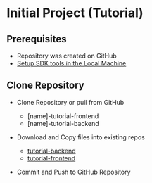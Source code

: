 # Initial Project (Tutorial)


## Prerequisites

- Repository was created on GitHub
- [Setup SDK tools in the Local Machine](../apps/install-sdk-stack.md)

## Clone Repository

- Clone Repository or pull from GitHub 
  - [name]-tutorial-frontend
  - [name]-tutorial-backend
- Download and Copy files into existing repos
  - [tutorial-backend](https://codeload.github.com/tarathep/tutorial-backend/zip/refs/heads/main)
  - [tutorial-frontend](https://codeload.github.com/tarathep/tutorial-frontend/zip/refs/heads/main)

- Commit and Push to GitHub Repository